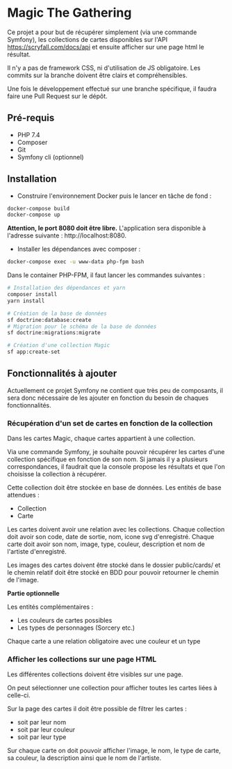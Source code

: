 # Magic The Gathering

Ce projet a pour but de récupérer simplement (via une commande Symfony), les collections de cartes disponibles sur l'API https://scryfall.com/docs/api et ensuite afficher sur une page html le résultat.

Il n'y a pas de framework CSS, ni d'utilisation de JS obligatoire.
Les commits sur la branche doivent être clairs et compréhensibles. 

Une fois le développement effectué sur une branche spécifique, il faudra faire une Pull Request sur le dépôt.

## Pré-requis
- PHP 7.4
- Composer
- Git
- Symfony cli (optionnel)

## Installation

- Construire l'environnement Docker puis le lancer en tâche de fond :
```bash
docker-compose build
docker-compose up
```
**Attention, le port 8080 doit être libre.**
L'application sera disponible à l'adresse suivante : http://localhost:8080.

- Installer les dépendances avec composer :
```bash 
docker-compose exec -u www-data php-fpm bash
```
Dans le container PHP-FPM, il faut lancer les commandes suivantes :
```bash 
# Installation des dépendances et yarn
composer install
yarn install

# Création de la base de données
sf doctrine:database:create
# Migration pour le schéma de la base de données
sf doctrine:migrations:migrate

# Création d'une collection Magic
sf app:create-set
```

## Fonctionnalités à ajouter
Actuellement ce projet Symfony ne contient que très peu de composants, il sera donc nécessaire de les ajouter en fonction du besoin de chaques fonctionnalités.

### Récupération d'un set de cartes en fonction de la collection
Dans les cartes Magic, chaque cartes appartient à une collection.

Via une commande Symfony, je souhaite pouvoir récupérer les cartes d'une collection spécifique en fonction de son nom. 
Si jamais il y a plusieurs correspondances, il faudrait que la console propose les résultats et que l'on choisisse la collection à récupérer.

Cette collection doit être stockée en base de données. 
Les entités de base attendues : 
- Collection
- Carte 


Les cartes doivent avoir une relation avec les collections. 
Chaque collection doit avoir son code, date de sortie, nom, icone svg d'enregistré.
Chaque carte doit avoir son nom, image, type, couleur, description et nom de l'artiste d'enregistré.

Les images des cartes doivent être stocké dans le dossier public/cards/ et le chemin relatif doit être stocké en BDD pour pouvoir retourner le chemin de l'image.


**Partie optionnelle**

Les entités complémentaires :
- Les couleurs de cartes possibles
- Les types de personnages (Sorcery etc.)

Chaque carte a une relation obligatoire avec une couleur et un type


### Afficher les collections sur une page HTML
Les différentes collections doivent être visibles sur une page.

On peut sélectionner une collection pour afficher toutes les cartes liées à celle-ci.

Sur la page des cartes il doit être possible de filtrer les cartes : 
- soit par leur nom
- soit par leur couleur
- soit par leur type

Sur chaque carte on doit pouvoir afficher l'image, le nom, le type de carte, sa couleur, la description ainsi que le nom de l'artiste.
